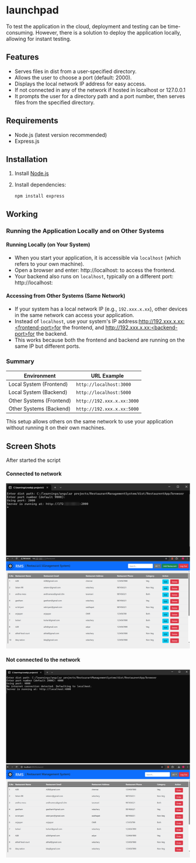 # launchpad
To test the application in the cloud, deployment and testing can be time-consuming. However, there is a solution to deploy the application locally, allowing for instant testing.

## Features
- Serves files  in dist from a user-specified directory.
- Allows the user to choose a port (default: 2000).
- Displays the local network IP address for easy access.
- If not connected in any of the network if hosted in localhost or 127.0.0.1
- It prompts the user for a directory path and a port number, then serves   files from the specified directory.
## Requirements
- Node.js (latest version recommended)
- Express.js

## Installation
1. Install [Node.js](https://nodejs.org/)
2. Install dependencies:

   ```
   npm install express
   ```
## Working
### Running the Application Locally and on Other Systems
#### Running Locally (on Your System)
- When you start your application, it is accessible via `localhost` (which refers to your own machine).
- Open a browser and enter:  http://localhost:<frontend-port> to access the frontend.
- Your backend also runs on `localhost`, typically on a different port:  
http://localhost:<backend-port>


#### Accessing from Other Systems (Same Network)
- If your system has a local network IP (e.g., `192.xxx.x.xx`), other devices in the same network can access your application.
- Instead of `localhost`, use your system's 
IP address:http://192.xxx.x.xx:<frontend-port>for the frontend, and  http://192.xxx.x.xx:<backend-port>for the backend.
- This works because both the frontend and backend are running on the same IP but different ports.

### Summary

| Environment              | URL Example                 |
|--------------------------|-----------------------------|
| Local System (Frontend)  | `http://localhost:3000`     |
| Local System (Backend)   | `http://localhost:5000`     |
| Other Systems (Frontend) | `http://192.xxx.x.xx:3000` |
| Other Systems (Backend)  | `http://192.xxx.x.xx:5000` |

This setup allows others on the same network to use your application without running it on their own machines.
  
 ## Screen Shots
After started the script 
#### Connected to network
![Server start!](./Assets/ip.png)
![Server start!](./Assets/ip_image.png)
#### Not connected to the network
![Server start!](./Assets/localhost.png)
![Server start!](./Assets/localhost_image.png)
